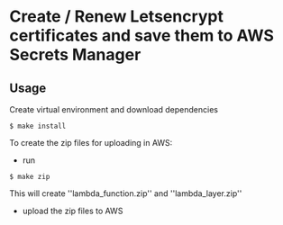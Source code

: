 # Create / Renew Letsencrypt certificates and save them to AWS Secrets Manager

## Usage

Create virtual environment and download dependencies

```
$ make install
```

To create the zip files for uploading in AWS:

- run
```
$ make zip
```
This will create ''lambda_function.zip'' and ''lambda_layer.zip''
- upload the zip files to AWS
